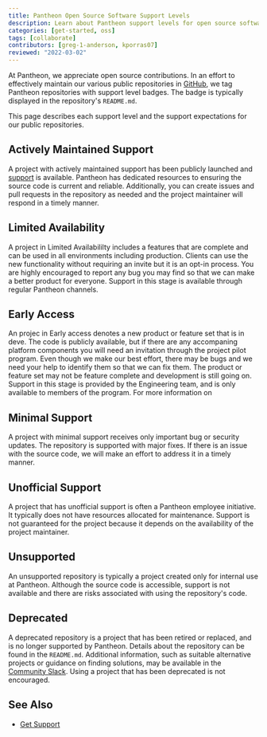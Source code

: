 ```yaml
---
title: Pantheon Open Source Software Support Levels
description: Learn about Pantheon support levels for open source software
categories: [get-started, oss]
tags: [collaborate]
contributors: [greg-1-anderson, kporras07]
reviewed: "2022-03-02"
---
```


At Pantheon, we appreciate open source contributions. In an effort to effectively maintain our various public repositories in [GitHub](https://github.com/orgs/pantheon-systems/repositories), we tag Pantheon repositories with support level badges. The badge is typically displayed in the repository's `README.md`. 

This page describes each support level and the support expectations for our public repositories.

## Actively Maintained Support

A project with actively maintained support has been publicly launched and [support]() is available. Pantheon has dedicated resources to ensuring the source code is current and reliable. Additionally, you can create issues and pull requests in the repository as needed and the project maintainer will respond in a timely manner.


## Limited Availability

A project in Limited Availabililty includes a features that are complete and can be used in all environments including production. Clients can use the new functionality without requiring an invite but it is an opt-in process. You are highly encouraged to report any bug you may find so that we can make a better product for everyone. Support in this stage is available through regular Pantheon channels.

## Early Access

An projec in Early access denotes a new product or feature set that is in deve. The code is publicly available, but if there are any accompaning platform components you will need an invitation through the project pilot program. Even though we make our best effort, there may be bugs and we need your help to identify them so that we can fix them. The product or feature set may not be feature complete and development is still going on. Support in this stage is provided by the Engineering team, and is only available to members of the program. For more information on 


## Minimal Support

A project with minimal support receives only important bug or security updates. The repository is supported with major fixes. If there is an issue with the source code, we will make an effort to address it in a timely manner.

## Unofficial Support

A project that has unofficial support is often a Pantheon employee initiative. It typically does not have resources allocated for maintenance. Support is not guaranteed for the project because it depends on the availability of the project maintainer.

## Unsupported 

An unsupported repository is typically a project created only for internal use at Pantheon. Although the source code is accessible, support is not available and there are risks associated with using the repository's code.

## Deprecated 

A deprecated repository is a project that has been retired or replaced, and is no longer supported by Pantheon. Details about the repository can be found in the `README.md`. Additional information, such as suitable alternative projects or guidance on finding solutions, may be available in the [Community Slack](https://slackin.pantheon.io/). Using a project that has been deprecated is not encouraged.

## See Also
- [Get Support](https://pantheon.io/docs/guides/support/)
